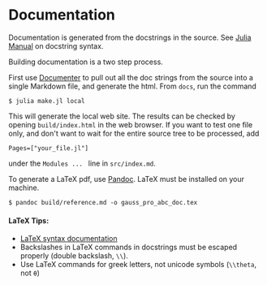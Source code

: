 # Documentation

Documentation is generated from the docstrings in the source.
See [Julia Manual](https://docs.julialang.org/en/stable/manual/documentation/) on docstring syntax.

Building documentation is a two step process.

First use [Documenter](https://juliadocs.github.io/Documenter.jl/stable/) to pull
out all the doc strings from the source into a single Markdown file, and generate the html. From `docs`, run the command

    $ julia make.jl local

This will generate the local web site. The results can be checked by opening `build/index.html` in the web browser. If you want to test one file only,
and don't want to wait for the entire source tree to be processed, add

    Pages=["your_file.jl"]

under the `Modules ... ` line in `src/index.md`.

To generate a LaTeX pdf, use [Pandoc](https://pandoc.org/). LaTeX must be installed on your machine.

    $ pandoc build/reference.md -o gauss_pro_abc_doc.tex

#### LaTeX Tips:
- [LaTeX syntax documentation](https://juliadocs.github.io/Documenter.jl/stable/man/latex/#Julia-0.5-1)
- Backslashes in LaTeX commands in docstrings must be escaped properly (double backslash, `\\`).
- Use LaTeX commands for greek letters, not unicode symbols (`\\theta`, not `θ`)
